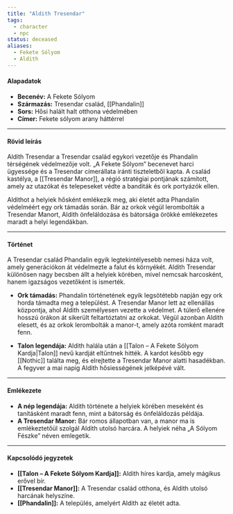```yaml
---
title: "Aldith Tresendar"
tags:
  - character
  - npc
status: deceased
aliases:
  - Fekete Sólyom
  - Aldith
---
```


#### **Alapadatok**

- **Becenév:** A Fekete Sólyom
- **Származás:** Tresendar család, [[Phandalin]]
- **Sors:** Hősi halált halt otthona védelmében
- **Címer:** Fekete sólyom arany háttérrel

---

#### **Rövid leírás**

Aldith Tresendar a Tresendar család egykori vezetője és Phandalin térségének védelmezője volt. „A Fekete Sólyom” becenevet harci ügyessége és a Tresendar címerállata iránti tiszteletből kapta. A család kastélya, a [[Tresendar Manor]], a régió stratégiai pontjának számított, amely az utazókat és telepeseket védte a banditák és ork portyázók ellen.

Aldithot a helyiek hősként emlékezik meg, aki életét adta Phandalin védelméért egy ork támadás során. Bár az orkok végül lerombolták a Tresendar Manort, Aldith önfeláldozása és bátorsága örökké emlékezetes maradt a helyi legendákban.

---

#### **Történet**

A Tresendar család Phandalin egyik legtekintélyesebb nemesi háza volt, amely generációkon át védelmezte a falut és környékét. Aldith Tresendar különösen nagy becsben állt a helyiek körében, mivel nemcsak harcosként, hanem igazságos vezetőként is ismerték.

- **Ork támadás:** Phandalin történetének egyik legsötétebb napján egy ork horda támadta meg a települést. A Tresendar Manor lett az ellenállás központja, ahol Aldith személyesen vezette a védelmet. A túlerő ellenére hosszú órákon át sikerült feltartóztatni az orkokat. Végül azonban Aldith elesett, és az orkok lerombolták a manor-t, amely azóta romként maradt fenn.
    
- **Talon legendája:** Aldith halála után a [[Talon – A Fekete Sólyom Kardja|Talon]] nevű kardját eltűntnek hitték. A kardot később egy [[Nothic]] találta meg, és elrejtette a Tresendar Manor alatti hasadékban. A fegyver a mai napig Aldith hősiességének jelképévé vált.
    

---

#### **Emlékezete**

- **A nép legendája:** Aldith története a helyiek körében meseként és tanításként maradt fenn, mint a bátorság és önfeláldozás példája.
- **A Tresendar Manor:** Bár romos állapotban van, a manor ma is emlékeztetőül szolgál Aldith utolsó harcára. A helyiek néha „A Sólyom Fészke” néven emlegetik.

---

#### **Kapcsolódó jegyzetek**

- **[[Talon – A Fekete Sólyom Kardja]]:** Aldith híres kardja, amely mágikus erővel bír.
- **[[Tresendar Manor]]:** A Tresendar család otthona, és Aldith utolsó harcának helyszíne.
- **[[Phandalin]]:** A település, amelyért Aldith az életét adta.